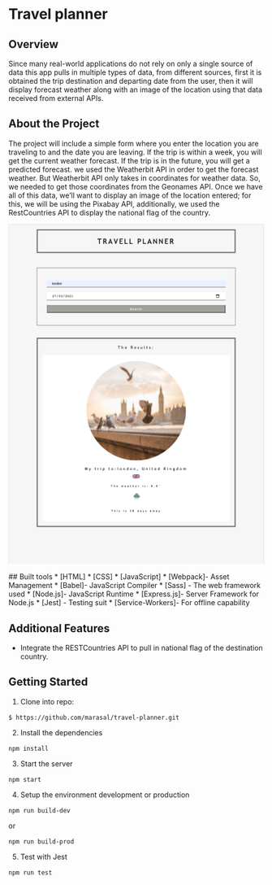 # Travel planner

## Overview
Since many real-world applications do not rely on only a single source of data this app pulls in multiple types of data, from different sources, first it is obtained the trip destination and departing date from the user,  then it will display forecast weather along with an image of the location using that data received from external APIs.

## About the Project
The project will include a simple form where you enter the location you are traveling to and the date you are leaving. If the trip is within a week, you will get the current weather forecast. If the trip is in the future, you will get a predicted forecast. we used the Weatherbit API in order to get the forecast weather. But Weatherbit API only takes in coordinates for weather data. So, we needed to get those coordinates from the Geonames API. Once we have all of this data, we’ll want to display an image of the location entered; for this, we will be using the Pixabay API, additionally, we used the RestCountries API to display the national flag of the country.

<p align="center">
  <img src="src/client/img/UI.png"> </p>
## Built tools
* [HTML]
* [CSS]
* [JavaScript]
* [Webpack]- Asset Management
* [Babel]- JavaScript Compiler
* [Sass] - The web framework used
* [Node.js]- JavaScript Runtime
* [Express.js]- Server Framework for Node.js
* [Jest] - Testing suit
* [Service-Workers]- For offline capability

## Additional Features
- Integrate the RESTCountries API to pull in national flag of the destination country.

## Getting Started

1. Clone into repo:
```
$ https://github.com/marasal/travel-planner.git
```
2. Install the dependencies
```
npm install
```
3. Start the server
```
npm start
```
4. Setup the environment development or production
```
npm run build-dev
```
or 
```
npm run build-prod
```
5. Test with Jest
```
npm run test
```

